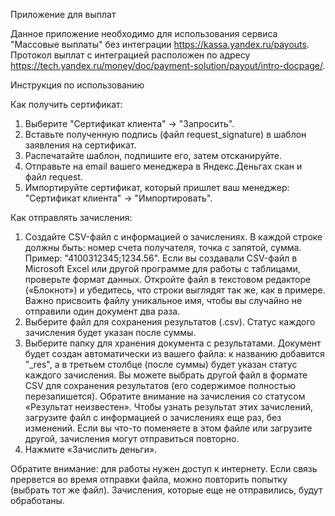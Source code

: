 Приложение для выплат

Данное приложение необходимо для использования сервиса "Массовые выплаты" без интеграции https://kassa.yandex.ru/payouts.
Протокол выплат с интеграцией расположен по адресу https://tech.yandex.ru/money/doc/payment-solution/payout/intro-docpage/.

Инструкция по использованию

Как получить сертификат:
1. Выберите "Сертификат клиента" -> "Запросить".
2. Вставьте полученную подпись (файл request_signature) в шаблон заявления на сертификат.
3. Распечатайте шаблон, подпишите его, затем отсканируйте.
4. Отправьте на email вашего менеджера в Яндекс.Деньгах скан и файл request.
5. Импортируйте сертификат, который пришлет ваш менеджер: "Сертификат клиента" -> "Импортировать". 
 
Как отправлять зачисления:
1. Создайте CSV-файл с информацией о зачислениях. В каждой строке должны быть: номер счета получателя, точка с 
запятой, сумма. Пример: "4100312345;1234.56". Если вы создавали CSV-файл в Microsoft Excel или другой программе для 
работы с таблицами, проверьте формат данных. Откройте файл в текстовом редакторе («Блокнот») и убедитесь, что 
строки выглядят так же, как в примере. Важно присвоить файлу уникальное имя, чтобы вы случайно не отправили один 
документ два раза.
2. Выберите файл для сохранения результатов (.csv). Статус каждого зачисления будет указан после суммы.
3. Выберите папку для хранения документа с результатами. Документ будет создан автоматически из вашего файла: к 
названию добавится "_res", а в третьем столбце (после суммы) будет указан статус каждого зачисления. Вы можете 
выбрать другой файл в формате CSV для сохранения результатов (его содержимое полностью перезапишется).
Обратите внимание на зачисления со статусом «Результат неизвестен». Чтобы узнать результат этих зачислений, 
загрузите файл с информацией о зачислениях еще раз, без изменений. Если вы что-то поменяете в этом файле 
или загрузите другой, зачисления могут отправиться повторно.
4. Нажмите «Зачислить деньги».

Обратите внимание: для работы нужен доступ к интернету. Если связь прервется во время отправки файла, можно 
повторить попытку (выбрать тот же файл). Зачисления, которые еще не отправились, будут обработаны.
